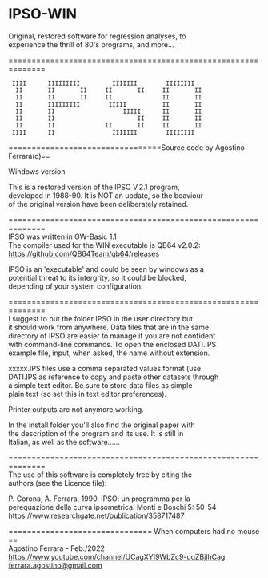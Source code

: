 # IPSO-WIN
Original, restored software for regression analyses, to    
experience the thrill of 80's programs, and more...   
 
==============================================================

     IIII      IIIIIIIII         IIIIIII        IIIIIIII  
      II       II       II     II       II     II       II
      II       II       II     II              II       II
      II       IIIIIIIII        IIIII          II       II
      II       II                   IIIII      II       II
      II       II                       II     II       II
      II       II              II       II     II       II
     IIII      II                IIIIIII        IIIIIIII

=================================Source code by Agostino Ferrara(c)==

Windows version   

This is a restored version of the IPSO V.2.1 program,   
developed in 1988-90.  It is NOT an update, so the beaviour   
of the original version have been deliberately retained.   

==============================================================  
IPSO was written in GW-Basic 1.1    
The compiler used for the WIN executable is QB64 v2.0.2:    
https://github.com/QB64Team/qb64/releases      

IPSO is an 'executable' and could be seen by windows as a   
potential threat to its intergrity, so it could be blocked,   
depending of your system configuration.   
  
==============================================================   
I suggest to put the folder IPSO in the user directory but   
it should work from anywhere. Data files that are in the same   
directory of IPSO are easier to manage if you are not confident   
with command-line commands. To open the enclosed  DATI.IPS    
example file, input, when asked, the name without extension.   
  
xxxxx.IPS files use a comma separated values format (use   
DATI.IPS as reference to copy and paste other datasets through    
a simple text editor. Be sure to store data files as simple    
plain text (so set this in text editor preferences).   
  
Printer outputs are not anymore working.   
   
In the install folder you'll also find the original paper with    
the description of the program and its use. It is still in   
Italian,  as well as the software......     
  
==============================================================   
The use of this software is completely free by citing the   
authors (see the Licence file):   
  
P. Corona, A. Ferrara, 1990. IPSO: un programma per la    
perequazione della curva  ipsometrica. Monti e Boschi 5: 50-54      
https://www.researchgate.net/publication/358717487   
 


=============================== When computers had no mouse ==   
Agostino Ferrara - Feb./2022    
https://www.youtube.com/channel/UCagXYI9WbZc9-uqZBjlhCag   
ferrara.agostino@gmail.com   
   
